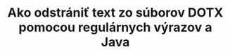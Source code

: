 ---
############################# Static ############################
layout: "auto-gen-gist"
draft: false
path: "sk/redaction/java/regex/dotx"
otherformats: CSV DOC DOCM DOCX DOT DOTM PDF POT POTM PPS PPSM PPSX PPT PPTM PPTX RTF XLS XLSM XLSX XLT XLTM XLTX  

############################# Head ############################
head_title: "Úprava DOTX textu prostredníctvom regulárneho výrazu v Java"
head_description: "GroupDocs.Redactions Java API umožňuje vývojárom upravovať text z PDF DOC DOCX RTF XLSX CSV PPT PPTX a obrázkov pomocou regulárnych výrazov v Java"

############################# Header ############################
title: "Ako odstrániť text zo súborov DOTX pomocou regulárnych výrazov a Java"
description: "GroupDocs.Redactions Java API umožňuje redigovať, skrývať alebo odstraňovať citlivý text z dokumentov na spracovanie textu, pracovných hárkov, prezentácií, PDFs a obrázkov pomocou regulárnych výrazov."

################### SubMenu/Download Button #####################
button:
    enable: true

############################# About ############################
about:
    enable: true
    title: "Čo je dezinfekcia textu?"
    content: |
        Úprava textu alebo dezinfekcia je proces odstránenia dôverného alebo nechceného textu alebo informácií z digitálnych dokumentov, pričom zvyšok dokumentu alebo odseku, ktorý ho obsahuje, sa ponechá nedotknutý. Redakcia pomáha používateľom, ako aj organizácii chrániť ich citlivé informácie ich skrytím alebo trvalým odstránením. Používatelia rozhrania API GroupDocs.Redaction Java teraz môžu upravovať, skrývať alebo odstraňovať citlivý text z dokumentov na spracovanie textu, pracovných hárkov, prezentácií, PDF a súborov rastrových obrázkov. Rozhranie API poskytuje širokú škálu možností a metód na úpravu súkromných informácií v dokumentoch. Podporuje vyhľadávanie a redigovanie pomocou regulárnych výrazov, používanie textových (kódy výnimiek) alebo grafických (farebné obdĺžniky) redigovania a mnohé ďalšie. Prečo to teda neskúsiť a nezautomatizovať proces úpravy dokumentov stiahnutím rozhrania API a preskúmaním jeho základných a pokročilých funkcií.

############################# Steps ############################
steps:
    enable: true
    block:
    - title_left: "Upravte DOTX pomocou regulárnych výrazov v Java"
      content_left: |
        GroupDocs.Redaction umožňuje jednoducho odstrániť údaje citlivého alebo súkromného charakteru z vašich dokumentov. Najpopulárnejším prípadom redigovania je odstránenie textu z dokumentu. 

        Nasledujúci kód možno použiť na aplikáciu textovej úpravy na konkrétnu časť dokumentu pomocou regulárneho výrazu. Umožňuje používateľom nahradiť všetky čísla zodpovedajúce vzoru „AA BB CCCCCC“ modrým obdĺžnikom,

      title_right: "Odstrániť citlivé údaje z DOTX"
      content_right: |
        * Vytvorte inštanciu triedy [Redactor](https://apireference.groupdocs.com/redaction/java/com.groupdocs.redaction/Redactor) a nahrajte súbor DOTX
        * Vytvorte inštanciu triedy [RegexRedaction](https://apireference.groupdocs.com/redaction/java/com.groupdocs.redaction.redactions/RegexRedaction)
        * Zavolajte metódu redactor.apply s objektom triedy RegexRedaction
        * Na uloženie zmien zavolajte metódu redactor.save 

      gisthash: "6dea616a14aeeff21698dc03be62a341"
      gistfile: "RegularExpressionRedaction.java"
      
    - title_left: "Požiadavky na systém"
      content_left: |
        GroupDocs.Redaction for Java Rozhrania API sú podporované na všetkých hlavných platformách a operačných systémoch. Kompletnú príručku systémových požiadaviek nájdete na stránke [systémové požiadavky](https://docs.groupdocs.com/redaction/java/system-requirements) Pred spustením nižšie uvedeného kódu sa uistite, že máte vo svojom systéme nainštalované nasledujúce predpoklady :
        * Operačné systémy: Microsoft Windows, Linux, MacOS
        * Vývojové prostredie: NetBeans, Intellij IDEA, Eclipse atď
        * Java Runtime prostredie: J2SE 6.0 a vyššie
        * Získajte najnovšiu verziu aplikácie GroupDocs.Redaction for Java od [Maven](https://repository.groupdocs.com/webapp/#/artifacts/browse/tree/General/repo/com/groupdocs/groupdocs-redaction)
        
      title_right: "Prečo používať GroupDocs.Redaction"
      content_right: |
        * Umožnite používateľom pridávať vlastné formáty dokumentov a typy úprav
        * Na odstránenie citlivých informácií nie je potrebný žiadny ďalší softvér
        * Možnosť nastaviť vykresľovací dokument rozsahu strán ako PDF
        * Jednoduchý spôsob úpravy rôznych typov metadát: meno autora, verzia, názov, predmet, popis a mnoho ďalších
        * Extrakcia informácií o dokumente – typ súboru, počet strán atď.

############################# Demos ############################
demos:
    enable: true
############################# About Formats ############################
about_formats:
    enable: true
############################# More Formats ############################
more_formats:
    enable: true

############################# Back to top ###############################
back_to_top:
    enable: true
---